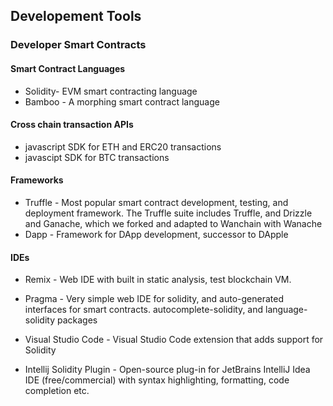 ## Developement Tools
### Developer Smart Contracts
#### Smart Contract Languages
+ Solidity- EVM smart contracting language
+ Bamboo - A morphing smart contract language

#### Cross chain transaction APIs

+ javascript SDK for ETH and ERC20 transactions
+ javascipt SDK for BTC transactions
#### Frameworks
+ Truffle - Most popular smart contract development, testing, and deployment framework. The Truffle suite includes Truffle, and Drizzle and Ganache, which we forked and adapted to Wanchain with Wanache
+ Dapp - Framework for DApp development, successor to DApple
#### IDEs
+ Remix - Web IDE with built in static analysis, test blockchain VM.

+ Pragma - Very simple web IDE for solidity, and auto-generated interfaces for smart contracts. autocomplete-solidity, and language-solidity packages

+ Visual Studio Code - Visual Studio Code extension that adds support for Solidity
+ Intellij Solidity Plugin - Open-source plug-in for JetBrains IntelliJ Idea IDE (free/commercial) with syntax highlighting, formatting, code completion etc.

